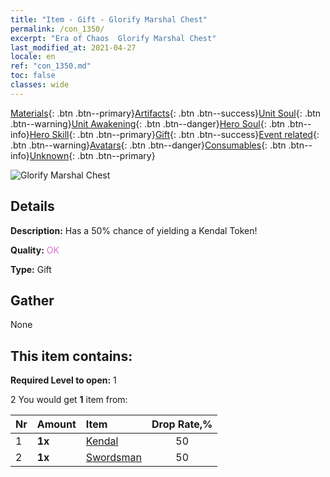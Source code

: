 ```yaml
---
title: "Item - Gift - Glorify Marshal Chest"
permalink: /con_1350/
excerpt: "Era of Chaos  Glorify Marshal Chest"
last_modified_at: 2021-04-27
locale: en
ref: "con_1350.md"
toc: false
classes: wide
---
```

 [Materials](/Items/){: .btn .btn--primary}[Artifacts](/Items/Artifacts/){: .btn .btn--success}[Unit Soul](/Items/UnitSoul/){: .btn .btn--warning}[Unit Awakening](/Items/UnitAwakening/){: .btn .btn--danger}[Hero Soul](/Items/HeroSoul/){: .btn .btn--info}[Hero Skill](/Items/HeroSkill/){: .btn .btn--primary}[Gift](/Items/Gift/){: .btn .btn--success}[Event related](/Items/Events/){: .btn .btn--warning}[Avatars](/Items/Avatars/){: .btn .btn--danger}[Consumables](/Items/Consumables/){: .btn .btn--info}[Unknown](/Items/Unknown/){: .btn .btn--primary}

 ![Glorify Marshal Chest](/images/t/i_906027.png)

## Details
 **Description:** Has a 50% chance of yielding a Kendal Token!

 **Quality:** <span style="color: #DA70D6">OK</span>

 **Type:** Gift

## Gather

  None

## This item contains:

 **Required Level to open:** 1

 2 You would get **1** item  from:

  | Nr | Amount |     Item    | Drop Rate,% |
  |:---|:-------|:------------|:---------:|
  | 1 |  **1x** | [Kendal](/Items/her_363/) | 50 | 
  | 2 |  **1x** | [Swordsman](/Items/unt_193/) | 50 | 
